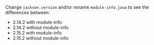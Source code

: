Change `jackson.version` and/or rename `module-info.java` to see the differences between:

- 2.14.2 with module-info
- 2.14.2 without module-info
- 2.15.2 with module-info
- 2.15.2 without module-info
